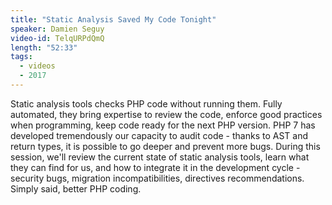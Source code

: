 ```yaml
---
title: "Static Analysis Saved My Code Tonight"
speaker: Damien Seguy
video-id: TelqURPdQmQ
length: "52:33"
tags:
  - videos
  - 2017
---
```


Static analysis tools checks PHP code without running them. Fully automated, they bring expertise to review the code, enforce good practices when programming, keep code ready for the next PHP version. PHP 7 has developed tremendously our capacity to audit code - thanks to AST and return types, it is possible to go deeper and prevent more bugs. During this session, we'll review the current state of static analysis tools, learn what they can find for us, and how to integrate it in the development cycle - security bugs, migration incompatibilities, directives recommendations. Simply said, better PHP coding.

